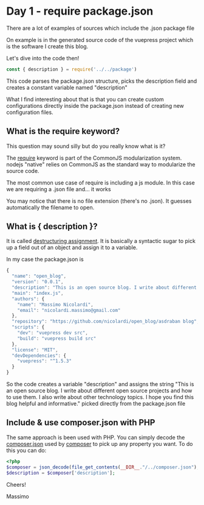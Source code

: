 # Day 1 - require package.json

There are a lot of examples of sources which include the .json package file

On example is in the generated source code of the vuepress project which is the software I create this blog.

Let's dive into the code then!

``` js
const { description } = require('../../package')
```

This code parses the package.json structure, picks the description field and creates a constant variable named "description"

What I find interesting about that is that you can create custom configurations directly inside the package.json instead of creating new configuration files.

## What is the require keyword?
This question may sound silly but do you really know what is it?

The [require](/https://nodejs.org/docs/latest/api/modules.html/) keyword is part of the CommonJS modularization system.
nodejs "native" relies on CommonJS as the standard way to modularize the source code. 

The most common use case of require is including a js module.
In this case we are requiring a .json file and... it works

You may notice that there is no file extension (there's no .json). 
It guesses automatically the filename to open.

## What is { description }?

It is called [destructuring assignment](https://developer.mozilla.org/en-US/docs/Web/JavaScript/Reference/Operators/Destructuring_assignment). It is basically a syntactic sugar to pick up a field out of an object and assign it to a variable.


In my case the package.json is 

```js
{
  "name": "open_blog",
  "version": "0.0.1",
  "description": "This is an open source blog. I write about different open source projects and how to use them. I also write about other technology topics. I hope you find this blog helpful and informative.",
  "main": "index.js",
  "authors": {
    "name": "Massimo Nicolardi",
    "email": "nicolardi.massimo@gmail.com"
  },
  "repository": "https://github.com/nicolardi/open_blog/asdraban blog",
  "scripts": {
    "dev": "vuepress dev src",
    "build": "vuepress build src"
  },
  "license": "MIT",
  "devDependencies": {
    "vuepress": "^1.5.3"
  }
}
```
So the code creates a variable "description" and assigns the string "This is an open source blog. I write about different open source projects and how to use them. I also write about other technology topics. I hope you find this blog helpful and informative." picked directly from the package.json file

## Include & use composer.json with PHP

The same approach is been used with PHP. 
You can simply decode the [composer.json](https://getcomposer.org/doc/04-schema.md) used by [composer](https://getcomposer.org/) to pick up any property you want.
To do this you can do:

``` php
<?php
$composer = json_decode(file_get_contents(__DIR__."/../composer.json"), true);
$description = $composer['description'];

```
Cheers!

Massimo